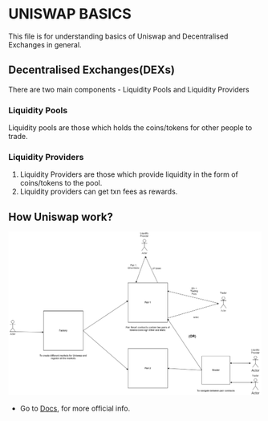 # UNISWAP BASICS

This file is for understanding basics of Uniswap and Decentralised Exchanges in general.

## Decentralised Exchanges(DEXs)

There are two main components - Liquidity Pools and Liquidity Providers

### Liquidity Pools

Liquidity pools are those which holds the coins/tokens for other people to trade.

### Liquidity Providers

1. Liquidity Providers are those which provide liquidity in the form of coins/tokens to the pool.
2. Liquidity providers can get txn fees as rewards.

## How Uniswap work?

![Uniswap-1](https://github.com/Web3-courses/Uniswap-Bootcamp/blob/main/Uniswap/Uniswap-1.drawio.png)

* Go to [Docs](https://docs.uniswap.org/protocol/V2/concepts/protocol-overview/how-uniswap-works), for more official info.



